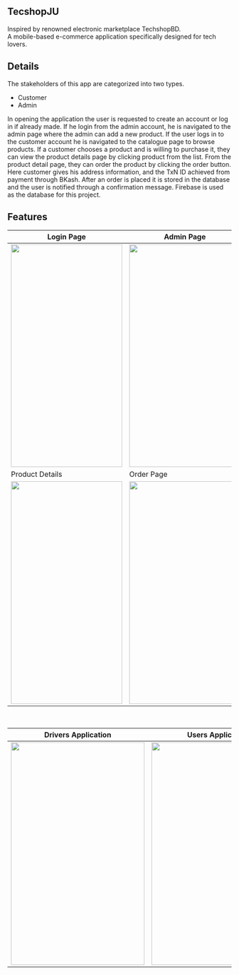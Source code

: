 ## TecshopJU
Inspired by renowned electronic marketplace TechshopBD. 
<br>
A mobile-based e-commerce application specifically designed for tech lovers.

## Details
The stakeholders of this app are categorized into two types. 
* Customer
* Admin

In opening the application the user is requested to create an account or log in if already made. If he login from the admin account, he is navigated to the admin page where the admin can add a new product. 
<be>
If the user logs in to the customer account he is navigated to the catalogue page to browse products. If a customer chooses a product and is willing to purchase it, they can view the product details page by clicking product from the list. From the product detail page, they can order the product by clicking the order button. Here customer gives his address information, and the TxN ID achieved from payment through BKash. After an order is placed it is stored in the database and the user is notified through a confirmation message. Firebase is used as the database for this project.

## Features

|Login Page|Admin Page|Catelog|
|----------|----------|-------|
|<img src="https://github.com/abdulmukit98/techshopJU-2022.2/assets/56398175/2fe2d809-3e5d-476e-9c62-d2b9ae8d34e7" width="250" height="500" />|<img src="https://github.com/abdulmukit98/techshopJU-2022.2/assets/56398175/74c27444-d9a2-464b-b174-4abe71c6ed6d" width="250" height="500" />|<img src="https://github.com/abdulmukit98/techshopJU-2022.2/assets/56398175/85a237e0-81f1-4300-95f4-92dfdf9c8ebb" width="250" height="500" />|
| Product Details | Order Page | . |
| <img src="https://github.com/abdulmukit98/techshopJU-2022.2/assets/56398175/1e4ed5e7-47f7-4363-88c2-4a7b895ac4bf" width="250" height="500" /> | <img src="https://github.com/abdulmukit98/techshopJU-2022.2/assets/56398175/1ab6261d-9893-4faa-bc68-cfb6b0e241c5" width="250" height="500" /> | . |

<br>

|Drivers Application |  Users Application|
|-------------------| -------------------|
| <img src="https://github.com/abdulmukit98/Flutter-Ambulance/assets/56398175/d33a889c-d16c-4d23-8deb-064f6f89f406" width="300" height="500" />   |<img src="https://github.com/abdulmukit98/Flutter-Ambulance/assets/56398175/86e1921c-ee25-4203-8575-93c60ae8dde3" width="300" height="500" /> |




